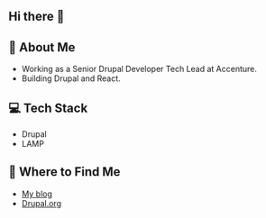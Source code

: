 ## Hi there 👋

## 🚀 About Me
- Working as a Senior Drupal Developer Tech Lead at Accenture.
- Building Drupal and React.

## 💻 Tech Stack
- Drupal
- LAMP

## 📱 Where to Find Me
- [My blog](https://bmcveigh.github.io/)
- [Drupal.org](https://www.drupal.org/u/bribread22)
